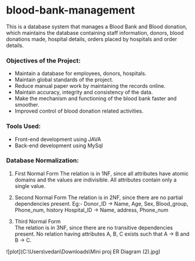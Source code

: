 # blood-bank-management

This is a database system that manages a Blood Bank and Blood donation, which maintains the database containing staff information, donors, blood donations made, hospital details, orders placed by hospitals and order details.

### Objectives of the Project:
- Maintain a database for employees, donors, hospitals.
- Maintain global standards of the project.
- Reduce manual paper work by maintaining the records online.
- Maintain accuracy, integrity and consistency of the data.
- Make the mechanism and functioning of the blood bank faster and smoother.
- Improved control of blood donation related activities.

### Tools Used:
- Front-end development using JAVA
- Back-end development using MySql

### Database Normalization:
1.  First Normal Form
The relation is in 1NF, since all attributes have atomic domains and the values are indivisible. All attributes contain only a single value.

2. Second Normal Form
The relation is in 2NF, since there are no partial dependencies present.
Eg:- Donor_ID -> Name, Age, Sex, Blood_group, Phone_num, history
        Hospital_ID -> Name, address, Phone_num

3. Third Normal Form      
 The relation is in 3NF, since there are no transitive dependencies present. No relation having attributes A, B, C exists such that A -> B and B -> C.
 
 ![plot](C:\Users\vedan\Downloads\Mini proj ER Diagram  (2).jpg)
